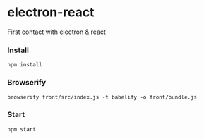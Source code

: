 # electron-react
First contact with electron &amp; react

### Install
`npm install`

### Browserify
`browserify front/src/index.js -t babelify -o front/bundle.js`

### Start
`npm start`
